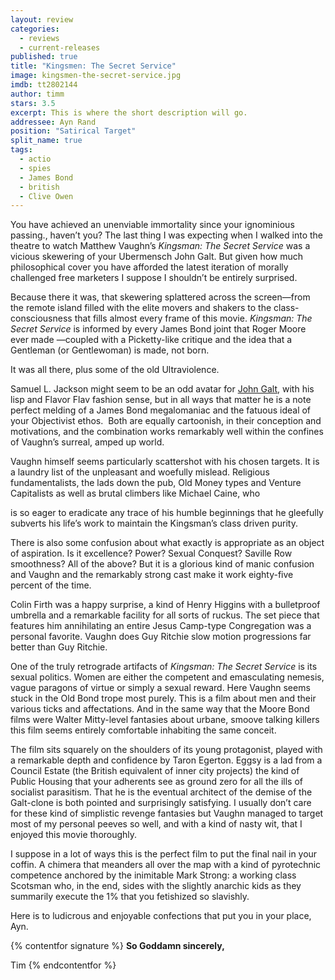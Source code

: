 ```yaml
---
layout: review
categories: 
  - reviews
  - current-releases
published: true
title: "Kingsmen: The Secret Service"
image: kingsmen-the-secret-service.jpg
imdb: tt2802144
author: timm
stars: 3.5
excerpt: This is where the short description will go.
addressee: Ayn Rand
position: "Satirical Target"
split_name: true
tags: 
  - actio
  - spies
  - James Bond
  - british
  - Clive Owen
---
```


You have achieved an unenviable immortality since your ignominious passing., haven’t you? The last thing I was expecting when I walked into the theatre to watch Matthew Vaughn’s _Kingsman: The Secret Service_ was a vicious skewering of your Ubermensch John Galt. But given how much philosophical cover you have afforded the latest iteration of morally challenged free marketers I suppose I shouldn’t be entirely surprised.

Because there it was, that skewering splattered across the screen—from the remote island filled with the elite movers and shakers to the class-consciousness that fills almost every frame of this movie. _Kingsman: The Secret Service_ is informed by every James Bond joint that Roger Moore ever made —coupled with a Picketty-like critique and the idea that a Gentleman (or Gentlewoman) is made, not born.

It was all there, plus some of the old Ultraviolence.

Samuel L. Jackson might seem to be an odd avatar for [John Galt](about:blank), with his lisp and Flavor Flav fashion sense, but in all ways that matter he is a note perfect melding of a James Bond megalomaniac and the fatuous ideal of your Objectivist ethos.  Both are equally cartoonish, in their conception and motivations, and the combination works remarkably well within the confines of Vaughn’s surreal, amped up world.

Vaughn himself seems particularly scattershot with his chosen targets. It is a laundry list of the unpleasant and woefully mislead. Religious fundamentalists, the lads down the pub, Old Money types and Venture Capitalists as well as brutal climbers like Michael Caine, who 

is so eager to eradicate any trace of his humble beginnings that he gleefully subverts his life’s work to maintain the Kingsman’s class driven purity.

There is also some confusion about what exactly is appropriate as an object of aspiration. Is it excellence? Power? Sexual Conquest? Saville Row smoothness? All of the above? But it is a glorious kind of manic confusion and Vaughn and the remarkably strong cast make it work eighty-five percent of the time. 

Colin Firth was a happy surprise, a kind of Henry Higgins with a bulletproof umbrella and a remarkable facility for all sorts of ruckus. The set piece that features him annihilating an entire Jesus Camp-type Congregation was a personal favorite. Vaughn does Guy Ritchie slow motion progressions far better than Guy Ritchie.

One of the truly retrograde artifacts of _Kingsman: The Secret Service_ is its sexual politics. Women are either the competent and emasculating nemesis, vague paragons of virtue or simply a sexual reward. Here Vaughn seems stuck in the Old Bond trope most purely. This is a film about men and their various ticks and affectations. And in the same way that the Moore Bond films were Walter Mitty-level fantasies about urbane, smoove talking killers this film seems entirely comfortable inhabiting the same conceit. 

The film sits squarely on the shoulders of its young protagonist, played with a remarkable depth and confidence by Taron Egerton. Eggsy is a lad from a Council Estate (the British equivalent of inner city projects) the kind of Public Housing that your adherents see as ground zero for all the ills of socialist parasitism. That he is the eventual architect of the demise of the Galt-clone is both pointed and surprisingly satisfying. I usually don’t care for these kind of simplistic revenge fantasies but Vaughn managed to target most of my personal peeves so well, and with a kind of nasty wit, that I enjoyed this movie thoroughly. 

I suppose in a lot of ways this is the perfect film to put the final nail in your coffin. A chimera that meanders all over the map with a kind of pyrotechnic competence anchored by the inimitable Mark Strong: a working class Scotsman who, in the end, sides with the slightly anarchic kids as they summarily execute the 1% that you fetishized so slavishly.

Here is to ludicrous and enjoyable confections that put you in your place, Ayn.

{% contentfor signature %}
**So Goddamn sincerely,**

Tim
{% endcontentfor %}